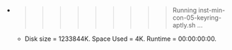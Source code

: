 * >>>>>>>>> Running inst-min-con-05-keyring-aptly.sh ...
  * Disk size = 1233844K. Space Used = 4K. Runtime = 00:00:00:00.
